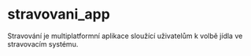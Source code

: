 # stravovani_app

Stravování je multiplatformní aplikace sloužící uživatelům k volbě jídla ve stravovacím systému.
